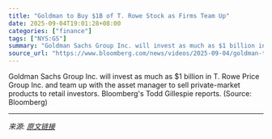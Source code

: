 ```yaml
---
title: "Goldman to Buy $1B of T. Rowe Stock as Firms Team Up"
date: 2025-09-04T19:01:28+08:00
categories: ["finance"]
tags: ["NYS:GS"]
summary: "Goldman Sachs Group Inc. will invest as much as $1 billion in T. Rowe Price Group Inc. and team up with the asset manager to sell private-market products to retail investors. Bloomberg's Todd Gillespi"
source_url: "https://www.bloomberg.com/news/videos/2025-09-04/goldman-to-buy-1b-of-t-rowe-stock-as-firms-team-up-video"
---
```


Goldman Sachs Group Inc. will invest as much as $1 billion in T. Rowe Price Group Inc. and team up with the asset manager to sell private-market products to retail investors. Bloomberg's Todd Gillespie reports. (Source: Bloomberg)

---

*来源: [原文链接](https://www.bloomberg.com/news/videos/2025-09-04/goldman-to-buy-1b-of-t-rowe-stock-as-firms-team-up-video)*
